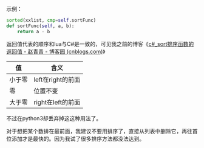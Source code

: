 示例：

```python
sorted(xxlist, cmp=self.sortFunc)
def sortFunc(self, a, b):
    return a - b
```

返回值代表的顺序和lua与C#是一致的，可见我之前的博客《[c#_sort排序函数的返回值 - 赵青青 - 博客园 (cnblogs.com)](https://www.cnblogs.com/zhaoqingqing/p/11760117.html)》

| 值     | 含义              |
| ------ | ----------------- |
| 小于零 | left在right的前面 |
| 零     | 位置不变          |
| 大于零 | right在left的前面 |



不过在python3却丢弃掉这这种用法了。



对于想把某个数排在最前面，我建议不要用排序了，直接从列表中删除它，再往首位添加才是最快的。因为我试了很多排序方法都没法达到。
